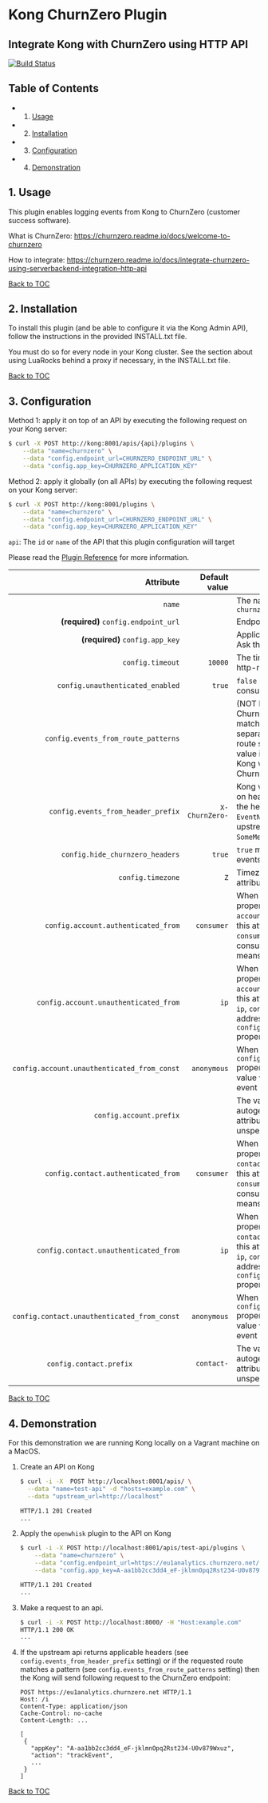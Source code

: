 # Kong ChurnZero Plugin
## Integrate Kong with ChurnZero using HTTP API

[![Build Status](https://travis-ci.org/r-alekseev/kong-churnzero.svg?branch=master)](https://travis-ci.org/r-alekseev/kong-churnzero) <br/>

## Table of Contents

- 1. [Usage][usage]
- 2. [Installation][installation]
- 3. [Configuration][configuration]
- 4. [Demonstration][demonstration]

[usage]: #1-usage
[installation]: #2-installation
[configuration]: #3-configuration
[demonstration]: #4-demonstration

## 1. Usage

This plugin enables logging events from Kong to ChurnZero (customer success software).

What is ChurnZero: https://churnzero.readme.io/docs/welcome-to-churnzero

How to integrate: https://churnzero.readme.io/docs/integrate-churnzero-using-serverbackend-integration-http-api

[Back to TOC](#table-of-contents)

## 2. Installation

To install this plugin (and be able to configure it via the Kong Admin API),
follow the instructions in the provided INSTALL.txt file.

You must do so for every node in your Kong cluster. See the section about using
LuaRocks behind a proxy if necessary, in the INSTALL.txt file.

[Back to TOC](#table-of-contents)

## 3. Configuration

Method 1: apply it on top of an API by executing the following request on your
Kong server:

```bash
$ curl -X POST http://kong:8001/apis/{api}/plugins \
    --data "name=churnzero" \
    --data "config.endpoint_url=CHURNZERO_ENDPOINT_URL" \
    --data "config.app_key=CHURNZERO_APPLICATION_KEY"
```

Method 2: apply it globally (on all APIs) by executing the following request on
your Kong server:

```bash
$ curl -X POST http://kong:8001/plugins \
    --data "name=churnzero" \
    --data "config.endpoint_url=CHURNZERO_ENDPOINT_URL" \
    --data "config.app_key=CHURNZERO_APPLICATION_KEY"
```

`api`: The `id` or `name` of the API that this plugin configuration will target

Please read the [Plugin Reference](https://getkong.org/docs/latest/admin-api/#add-plugin)
for more information.

Attribute                                      | Default value  | Description
----------------------------------------------:|---------------:|-------------------------------------------------------
`name`                                         |                | The name of the plugin to use, in this case: `churnzero`
**(required)** `config.endpoint_url`             |                | Endpoint (host) of the ChurnZero server.
**(required)** `config.app_key`                  |                | Application key in the ChurnZero system. Ask the ChurnZero team.
`config.timeout`                               | `10000`        | The time for waiting the response of the http-request.
`config.unauthenticated_enabled`               | `true`         | `false` means events from unauthenticated consumers will not be sent to ChurnZero.
`config.events_from_route_patterns`            |                | (NOT IMPLEMENTED) Kong will send to ChurnZero events based on what pattern is matched with route string. Whitespace separates pattern from event name. F.e. if route string is `/myentity/123` this property value is `[ "/myentity/%d+ GetEntity" ]`, Kong will send `GetEntity` event to ChurnZero.
`config.events_from_header_prefix`             | `X-ChurnZero-` | Kong will send to ChurnZero events based on headers starting with this prefix. F.e. if the header `X-ChurnZero-EventName:SomeMethodCalled` occured in the upstream response, Kong will send `SomeMethodCalled` event to ChurnZero.
`config.hide_churnzero_headers`                | `true`         | `true` means the headers used to produce events will not be sent to a downstream.
`config.timezone`                              | `Z`            | Timezone using to autogenerate `eventDate` attribute in case of this value unspecified.
`config.account.authenticated_from`            | `consumer`     | When consumer authenticated, this property value will be used to fill `accountExternalId` event attribute in case of this attribute unspecified. Possible values: `consumer`, `credential`. `consumer` means use consumer `name`, `custom_id` or `id`. `credential` means use credential `key`.
`config.account.unauthenticated_from`          | `ip`           | When consumer unauthenticated, this property value will be used to fill `accountExternalId` event attribute in case of this attribute unspecified. Possible values: `ip`, `constant`. `ip` means use consumer ip address. `constant` means use `config.account.unauthenticated_from_const` property value
`config.account.unauthenticated_from_const`    | `anonymous`    | When consumer unauthenticated and `config.account.unauthenticated_from` property value is `constant`, this property value will be used to fill `accountExternalId` event attribute.
`config.account.prefix`                        |                | The value of this property will be prepend to autogenerated `accountExternalId` event attribute in case of this attribute unspecified.
`config.contact.authenticated_from`            | `consumer`     | When consumer authenticated, this property value will be used to fill `contactExternalId` event attribute in case of this attribute unspecified. Possible values: `consumer`, `credential`. `consumer` means use consumer `name`, `custom_id` or `id`. `credential` means use credential `key`.
`config.contact.unauthenticated_from`          | `ip`           | When consumer unauthenticated, this property value will be used to fill `contactExternalId` event attribute in case of this attribute unspecified. Possible values: `ip`, `constant`. `ip` means use consumer ip address. `constant` means use `config.contact.unauthenticated_from_const` property value
`config.contact.unauthenticated_from_const`    | `anonymous`    | When consumer unauthenticated and `config.contact.unauthenticated_from` property value is `constant`, this property value will be used to fill `contactExternalId` event attribute.
`config.contact.prefix`                        | `contact-`     | The value of this property will be prepend to autogenerated `contactExternalId` event attribute in case of this attribute unspecified.

[Back to TOC](#table-of-contents)

## 4. Demonstration

For this demonstration we are running Kong locally on a
Vagrant machine on a MacOS.

1. Create an API on Kong

    ```bash
    $ curl -i -X  POST http://localhost:8001/apis/ \
      --data "name=test-api" -d "hosts=example.com" \
      --data "upstream_url=http://localhost"

    HTTP/1.1 201 Created
    ...

    ```

2. Apply the `openwhisk` plugin to the API on Kong

    ```bash
    $ curl -i -X POST http://localhost:8001/apis/test-api/plugins \
        --data "name=churnzero" \
        --data "config.endpoint_url=https://eu1analytics.churnzero.net/i" \
        --data "config.app_key=A-aa1bb2cc3dd4_eF-jklmnOpq2Rst234-U0v879Wxuz" 

    HTTP/1.1 201 Created
    ...

    ```

3. Make a request to an api. 

      ```bash
      $ curl -i -X POST http://localhost:8000/ -H "Host:example.com"
      HTTP/1.1 200 OK
      ...
      
      ```

4. If the upstream api returns applicable headers (see `config.events_from_header_prefix` setting) or if the requested route matches a pattern (see `config.events_from_route_patterns` setting) then the Kong will send following request to the ChurnZero endpoint:
   
   ```
   POST https://eu1analytics.churnzero.net HTTP/1.1
   Host: /i
   Content-Type: application/json
   Cache-Control: no-cache
   Content-Length: ...
   
   [
    {
      "appKey": "A-aa1bb2cc3dd4_eF-jklmnOpq2Rst234-U0v879Wxuz",
      "action": "trackEvent",
      ...
    }
   ]
   ```

[Back to TOC](#table-of-contents)